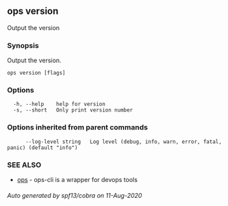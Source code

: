 ## ops version

Output the version

### Synopsis

Output the version.

```
ops version [flags]
```

### Options

```
  -h, --help    help for version
  -s, --short   Only print version number
```

### Options inherited from parent commands

```
      --log-level string   Log level (debug, info, warn, error, fatal, panic) (default "info")
```

### SEE ALSO

* [ops](ops.md)	 - ops-cli is a wrapper for devops tools

###### Auto generated by spf13/cobra on 11-Aug-2020
